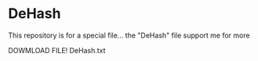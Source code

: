 # DeHash
This repository is for a special file... the "DeHash" file support me for more

DOWMLOAD FILE!
DeHash.txt
